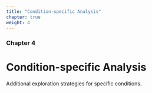 ```yaml
---
title: "Condition-specific Analysis"
chapter: true
weight: 4
---
```



### Chapter 4

# Condition-specific Analysis
Additional exploration strategies for specific conditions.